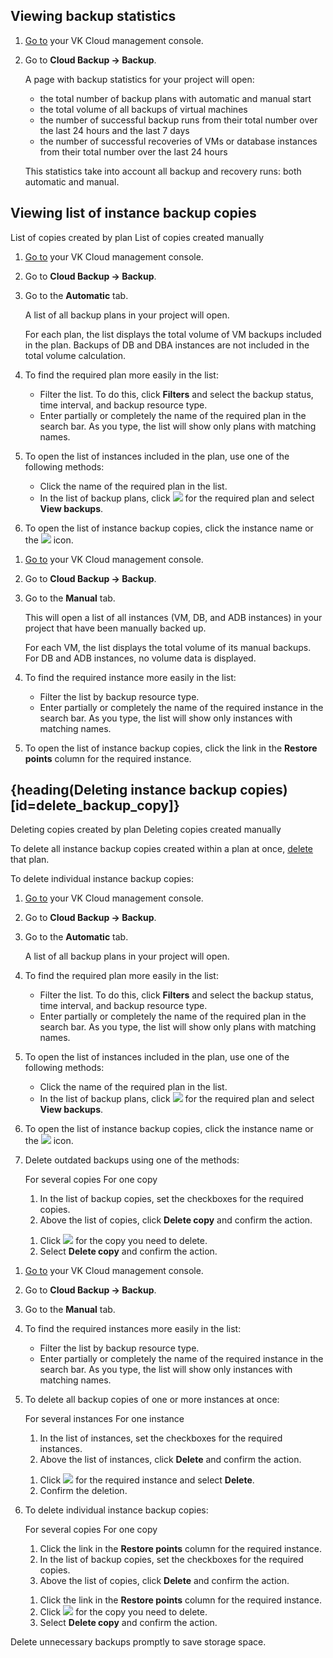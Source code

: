 ## Viewing backup statistics

1. [Go to](https://msk.cloud.vk.com/app/en/) your VK Cloud management console.
1. Go to **Cloud Backup → Backup**.

   A page with backup statistics for your project will open:

   * the total number of backup plans with automatic and manual start
   * the total volume of all backups of virtual machines
   * the number of successful backup runs from their total number over the last 24 hours and the last 7 days
   * the number of successful recoveries of VMs or database instances from their total number over the last 24 hours

   This statistics take into account all backup and recovery runs: both automatic and manual.

## Viewing list of instance backup copies

<tabs>
<tablist>
<tab>List of copies created by plan</tab>
<tab>List of copies created manually</tab>
</tablist>
<tabpanel>

1. [Go to](https://msk.cloud.vk.com/app/en/) your VK Cloud management console.
1. Go to **Cloud Backup → Backup**.
1. Go to the **Automatic** tab.

   A list of all backup plans in your project will open.

   <info>

   For each plan, the list displays the total volume of VM backups included in the plan. Backups of DB and DBA instances are not included in the total volume calculation.

   </info>

1. To find the required plan more easily in the list:

    * Filter the list. To do this, click **Filters** and select the backup status, time interval, and backup resource type.
    * Enter partially or completely the name of the required plan in the search bar. As you type, the list will show only plans with matching names.

1. To open the list of instances included in the plan, use one of the following methods:

   * Click the name of the required plan in the list.
   * In the list of backup plans, click ![ ](/en/assets/more-icon.svg "inline") for the required plan and select **View backups**.

1. To open the list of instance backup copies, click the instance name or the ![ ](/en/assets/right-arrow-icon.svg "inline") icon.

</tabpanel>
<tabpanel>

1. [Go to](https://msk.cloud.vk.com/app/en/) your VK Cloud management console.
1. Go to **Cloud Backup → Backup**.
1. Go to the **Manual** tab.

   This will open a list of all instances (VM, DB, and ADB instances) in your project that have been manually backed up.

   <info>

   For each VM, the list displays the total volume of its manual backups. For DB and ADB instances, no volume data is displayed.

   </info>

1. To find the required instance more easily in the list:

    * Filter the list by backup resource type.
    * Enter partially or completely the name of the required instance in the search bar. As you type, the list will show only instances with matching names.

1. To open the list of instance backup copies, click the link in the **Restore points** column for the required instance.

</tabpanel>
</tabs>

## {heading(Deleting instance backup copies)[id=delete_backup_copy]}

<tabs>
<tablist>
<tab>Deleting copies created by plan</tab>
<tab>Deleting copies created manually</tab>
</tablist>
<tabpanel>

To delete all instance backup copies created within a plan at once, [delete](../manage-backup-plan/#activate_stop_delete_backup_plan) that plan.

To delete individual instance backup copies:

1. [Go to](https://msk.cloud.vk.com/app/en/) your VK Cloud management console.
1. Go to **Cloud Backup → Backup**.
1. Go to the **Automatic** tab.

   A list of all backup plans in your project will open.

1. To find the required plan more easily in the list:

    * Filter the list. To do this, click **Filters** and select the backup status, time interval, and backup resource type.
    * Enter partially or completely the name of the required plan in the search bar. As you type, the list will show only plans with matching names.

1. To open the list of instances included in the plan, use one of the following methods:

   * Click the name of the required plan in the list.
   * In the list of backup plans, click ![ ](/en/assets/more-icon.svg "inline") for the required plan and select **View backups**.

1. To open the list of instance backup copies, click the instance name or the ![ ](/en/assets/right-arrow-icon.svg "inline") icon.
1. Delete outdated backups using one of the methods:

   <tabs>
   <tablist>
   <tab>For several copies</tab>
   <tab>For one copy</tab>
   </tablist>
   <tabpanel>

      1. In the list of backup copies, set the checkboxes for the required copies.
      1. Above the list of copies, click **Delete copy** and confirm the action.

   </tabpanel>
   <tabpanel>

      1. Click ![ ](/en/assets/more-icon.svg "inline") for the copy you need to delete.
      1. Select **Delete copy** and confirm the action.

   </tabpanel>
   </tabs>

</tabpanel>
<tabpanel>

1. [Go to](https://msk.cloud.vk.com/app/en/) your VK Cloud management console.
1. Go to **Cloud Backup → Backup**.
1. Go to the **Manual** tab.
1. To find the required instances more easily in the list:

    * Filter the list by backup resource type.
    * Enter partially or completely the name of the required instance in the search bar. As you type, the list will show only instances with matching names.

1. To delete all backup copies of one or more instances at once:

   <tabs>
   <tablist>
   <tab>For several instances</tab>
   <tab>For one instance</tab>
   </tablist>
   <tabpanel>

      1. In the list of instances, set the checkboxes for the required instances.
      1. Above the list of instances, click **Delete** and confirm the action.

   </tabpanel>
   <tabpanel>

      1. Click ![ ](/en/assets/more-icon.svg "inline") for the required instance and select **Delete**.
      1. Confirm the deletion.

   </tabpanel>
   </tabs>

1. To delete individual instance backup copies:

   <tabs>
   <tablist>
   <tab>For several copies</tab>
   <tab>For one copy</tab>
   </tablist>
   <tabpanel>

      1. Click the link in the **Restore points** column for the required instance.
      1. In the list of backup copies, set the checkboxes for the required copies.
      1. Above the list of copies, click **Delete** and confirm the action.

   </tabpanel>
   <tabpanel>

      1. Click the link in the **Restore points** column for the required instance.
      1. Click ![ ](/en/assets/more-icon.svg "inline") for the copy you need to delete.
      1. Select **Delete copy** and confirm the action.

   </tabpanel>
   </tabs>

</tabpanel>
</tabs>

<info>

Delete unnecessary backups promptly to save storage space.

</info>
